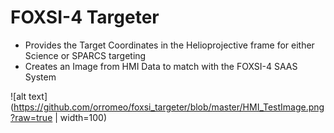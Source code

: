 # FOXSI-4 Targeter
- Provides the Target Coordinates in the Helioprojective frame for either Science or SPARCS targeting
- Creates an Image from HMI Data to match with the FOXSI-4 SAAS System
  
![alt text](https://github.com/orromeo/foxsi_targeter/blob/master/HMI_TestImage.png?raw=true | width=100)
